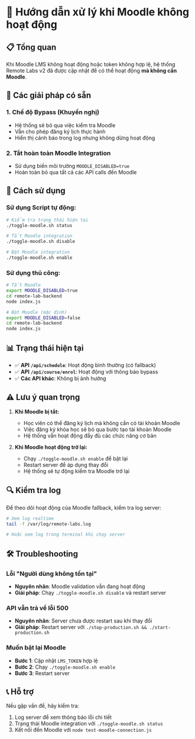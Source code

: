 # 🔧 Hướng dẫn xử lý khi Moodle không hoạt động

## 📋 Tổng quan

Khi Moodle LMS không hoạt động hoặc token không hợp lệ, hệ thống Remote Labs v2 đã được cập nhật để có thể hoạt động **mà không cần Moodle**.

## 🎯 Các giải pháp có sẵn

### 1. **Chế độ Bypass (Khuyến nghị)**
- Hệ thống sẽ bỏ qua việc kiểm tra Moodle
- Vẫn cho phép đăng ký lịch thực hành
- Hiển thị cảnh báo trong log nhưng không dừng hoạt động

### 2. **Tắt hoàn toàn Moodle Integration**
- Sử dụng biến môi trường `MOODLE_DISABLED=true`
- Hoàn toàn bỏ qua tất cả các API calls đến Moodle

## 🚀 Cách sử dụng

### Sử dụng Script tự động:
```bash
# Kiểm tra trạng thái hiện tại
./toggle-moodle.sh status

# Tắt Moodle integration
./toggle-moodle.sh disable

# Bật Moodle integration
./toggle-moodle.sh enable
```

### Sử dụng thủ công:
```bash
# Tắt Moodle
export MOODLE_DISABLED=true
cd remote-lab-backend
node index.js

# Bật Moodle (mặc định)
export MOODLE_DISABLED=false
cd remote-lab-backend
node index.js
```

## 📊 Trạng thái hiện tại

- ✅ **API `/api/schedule`**: Hoạt động bình thường (có fallback)
- ✅ **API `/api/course/enrol`**: Hoạt động với thông báo bypass
- ✅ **Các API khác**: Không bị ảnh hưởng

## ⚠️ Lưu ý quan trọng

1. **Khi Moodle bị tắt:**
   - Học viên có thể đăng ký lịch mà không cần có tài khoản Moodle
   - Việc đăng ký khóa học sẽ bỏ qua bước tạo tài khoản Moodle
   - Hệ thống vẫn hoạt động đầy đủ các chức năng cơ bản

2. **Khi Moodle hoạt động trở lại:**
   - Chạy `./toggle-moodle.sh enable` để bật lại
   - Restart server để áp dụng thay đổi
   - Hệ thống sẽ tự động kiểm tra Moodle trở lại

## 🔍 Kiểm tra log

Để theo dõi hoạt động của Moodle fallback, kiểm tra log server:
```bash
# Xem log realtime
tail -f /var/log/remote-labs.log

# Hoặc xem log trong terminal khi chạy server
```

## 🛠️ Troubleshooting

### Lỗi "Người dùng không tồn tại"
- **Nguyên nhân**: Moodle validation vẫn đang hoạt động
- **Giải pháp**: Chạy `./toggle-moodle.sh disable` và restart server

### API vẫn trả về lỗi 500
- **Nguyên nhân**: Server chưa được restart sau khi thay đổi
- **Giải pháp**: Restart server với `./stop-production.sh && ./start-production.sh`

### Muốn bật lại Moodle
- **Bước 1**: Cập nhật `LMS_TOKEN` hợp lệ
- **Bước 2**: Chạy `./toggle-moodle.sh enable`
- **Bước 3**: Restart server

## 📞 Hỗ trợ

Nếu gặp vấn đề, hãy kiểm tra:
1. Log server để xem thông báo lỗi chi tiết
2. Trạng thái Moodle integration với `./toggle-moodle.sh status`
3. Kết nối đến Moodle với `node test-moodle-connection.js`
